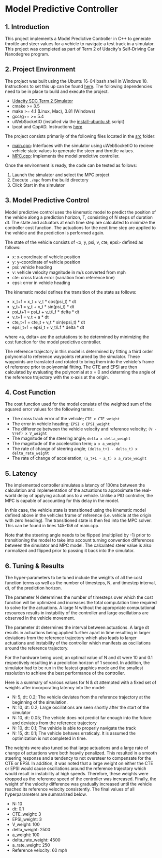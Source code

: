 # Model Predictive Controller

## 1. Introduction
This project implements a Model Predictive Controller in C++ to generate throttle and steer values for a vehicle to navigate a test track in a simulator. This project was completed as part of Term 2 of Udacity's Self-Driving Car Nanodegree program.

## 2. Project Environment
The project was built using the Ubuntu 16-04 bash shell in Windows 10. Instructions to set this up can be found [here](https://www.howtogeek.com/249966/how-to-install-and-use-the-linux-bash-shell-on-windows-10/). The following dependencies need to be in place to build and execute the project.

* [Udacity SDC Term 2 Simulator](https://github.com/udacity/self-driving-car-sim/releases)
* cmake >= 3.5
* make >= 4.1 (Linux, Mac), 3.81 (Windows)
* gcc/g++ >= 5.4
* uWebSocketIO (installed via the [install-ubuntu.sh](https://github.com/shazraz/Extended-Kalman-Filter/blob/master/install-ubuntu.sh) script) 
* Ipopt and CppAD. Instructions [here](https://github.com/udacity/CarND-MPC-Project/blob/master/install_Ipopt_CppAD.md)

The project consists primarily of the following files located in the [src](https://github.com/shazraz/MPC-Controller/tree/master/src) folder:

* [main.cpp](https://github.com/shazraz/MPC-Controller/blob/master/src/main.cpp): Interfaces with the simulator using uWebSocketIO to recieve vehicle state values to generate the steer and throttle values.
* [MPC.cpp](https://github.com/shazraz/MPC-Controller/blob/master/src/MPC.cpp): Implements the model predictive controller.

Once the environment is ready, the code can be tested as follows:

1. Launch the simulator and select the MPC project
2. Execute ```./mpc``` from the build directory
3. Click Start in the simulator

## 3. Model Predictive Control
Model predictive control uses the kinematic model to predict the position of the vehicle along a prediction horizon, T, consisting of N steps of duration dt. The state and actuators at each time step are calculated to minimize the controller cost function. The actuations for the next time step are applied to the vehicle and the prediction is performed again. 

The state of the vehicle consists of <x, y, psi, v, cte, epsi> defined as follows:

* x: x-coordinate of vehicle position
* y: y-coordinate of vehicle position
* psi: vehicle heading
* v: vehicle velocity magnitude in m/s converted from mph
* cte: cross track error (variation from reference line)
* epsi: error in vehicle heading

The kinematic model defines the transition of the state as follows:

* x_t+1 = x_t + v_t * cos(psi_t) * dt
* y_t+1 = y_t + v_t * sin(psi_t) * dt
* psi_t+1 = psi_t + v_t/Lf * delta * dt
* v_t+1 = v_t + a * dt
* cte_t+1 = cte_t + v_t * sin(epsi_t) * dt
* epsi_t+1 = epsi_t + v_t/Lf * delta * dt

where <a, delta> are the actutations to be determined by minimizing the cost function for the model predictive controller.

The reference trajectory in this model is determined by fitting a third order polynomial to reference waypoints returned by the simulator. These waypoints are translated and rotated to bring them into the vehicle's frame of reference prior to polynomial fitting. The CTE and EPSI are then calculated by evaluating the polynomial at x = 0 and determing the angle of the reference trajectory with the x-axis at the origin.

## 4. Cost Function
The cost function used for the model consists of the weighted sum of the squared error values for the following terms:

* The cross track error of the vehicle;  `CTE x CTE_weight`
* The error in vehicle heading; `EPSI x EPSI_weight`
* The difference between the vehicle velocity and reference velocity; `(V - Vref) x V_weight`
* The magnitude of the steering angle; `delta x delta_weight`
* The magnitude of the acceleration term; `a x a_weight`
* The rate of change of steering angle; `(delta_t+1 - delta_t) x delta_rate_weight`
* The rate of change of acceleration; `(a_t+1 - a_t) x a_rate_weight`

## 5. Latency
The implemented controller simulates a latency of 100ms between the calculation and implementation of the actuations to approximate the real-world delay of applying actuations to a vehicle. Unlike a PID controller, the MPC is capable of accounting for this delay in the model.

In this case, the vehicle state is transitioned using the kinematic model defined above in the vehicles frame of reference (i.e. vehicle at the origin with zero heading). The transitioned state is then fed into the MPC solver. This can be found in lines 145-158 of main.cpp.

Note that the steering angle needs to be flipped (multiplied by -1) prior to transitioning the model to take into account turning convention differences between the simulator and MPC model. The calculated steer value is also normalized and flipped prior to passing it back into the simulator.

## 6. Tuning & Results
The hyper-parameters to be tuned include the weights of all the cost function terms as well as the number of timesteps, N, and timestep interval, dt, of the prediction horizon.

The parameter N determines the number of timesteps over which the cost function will be optimized and increases the total computation time required to solve for the actuations. A large N without the appropriate computational resources results in instability of the controller and large oscillations are observed in the vehicle movement. 

The parameter dt determines the interval between actuations. A large dt results in actuations being applied further apart in time resulting in larger deviations from the reference trajectory which also leads to larger actuations and instability of the controller which manifests as oscillations around the reference trajectory.

For the hardware being used, an optimal value of N and dt were 10 and 0.1 respectively resulting in a prediction horizon of 1 second. In addition, the simulator had to be run in the fastest graphics mode and the smallest resolution to achieve the best performance of the controller.

Here is a summary of various values for N & dt attempted with a fixed set of weights after incorporating latency into the model:

* N: 5, dt: 0.2; The vehicle deviates from the reference trajectory at the beginning of the simulation.
* N: 10, dt: 0.2; Large oscillations are seen shortly after the start of the simulator
* N: 10, dt: 0.05; The vehicle does not predict far enough into the future and deviates from the reference trajectory
* N: 10, dt: 0.1; The vehicle is able to properly navigate the track
* N: 15, dt: 0.1; The vehicle behaves erraticaly. It is assumed the optimization is not completed in time.

The weights were also tuned so that large actuations and a large rate of change of actuations were both heavily penalized. This resulted in a smooth steering response and a tendency to not oversteer to compensate for the CTE or EPSI. In addition, it was noted that a large weight on either the CTE or EPSI would cause oscillations around the reference trajectory which would result in instability at high speeds. Therefore, these weights were dropped as the reference speed of the controller was increased. Finally, the weight of the velocity difference was gradually increased until the vehicle reached its reference velocity consistently. The final values of all hyperparameters are summarized below.

* N: 10
* dt: 0.1
* CTE_weight: 3
* EPSI_weight: 3
* V_weight: 100
* delta_weight: 2500
* a_weight: 100
* delta_rate_weight: 4500
* a_rate_weight: 250
* Reference velocity: 60 mph

